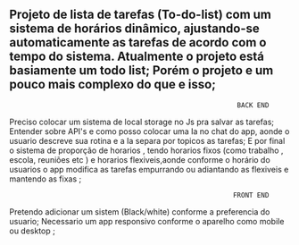 Projeto de lista de tarefas (To-do-list) com um sistema de horários dinâmico, ajustando-se automaticamente as tarefas de acordo com o tempo do sistema.
Atualmente o projeto está basiamente um todo list;
Porém o projeto e um pouco mais complexo do que e isso; 
--
                                                             BACK END

Preciso colocar um sistema de local storage no Js pra salvar as tarefas;
Entender sobre API's e como posso colocar uma Ia no chat do app, aonde o usuario descreve sua rotina e a Ia separa por topicos as tarefas; 
E por final o sistema de proporção de horarios , tendo horarios fixos (como trabalho , escola, reuniões etc ) e horarios flexiveis,aonde conforme o horário do usuarios o app modifica as tarefas empurrando ou adiantando as flexiveis e mantendo as fixas ;

                                                            FRONT END

Pretendo adicionar um sistem (Black/white) conforme a preferencia do usuario;
Necessario um app responsivo conforme o aparelho como mobile ou desktop ;
